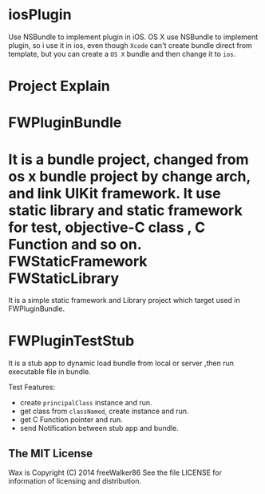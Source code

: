 iosPlugin
=========

Use NSBundle to implement plugin in iOS. OS X use NSBundle to implement plugin, so i  use it in ios, even though `Xcode` can't create bundle direct from template, but you can create a `OS X` bundle and then change it to `ios`.



Project Explain
================

FWPluginBundle 
===============
It is a bundle project, changed from os x bundle project by change arch, and link UIKit framework. It use static library and static framework for test, objective-C class , C Function and so on.
FWStaticFramework FWStaticLibrary
=================================

It is a simple static framework and Library project which target used in FWPluginBundle.

FWPluginTestStub
================

It is a stub app to dynamic load bundle from local or server ,then run executable file in bundle.

Test Features:  

*  create `principalClass` instance and run.
*  get class from `classNamed`, create instance and run.
*  get C Function pointer and run. 
*  send Notification between stub app and bundle.


The MIT License
---------------
Wax is Copyright (C) 2014 freeWalker86 See the file LICENSE for information of licensing and distribution.

